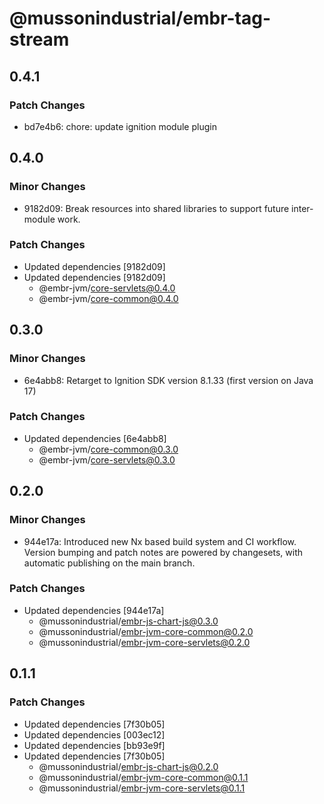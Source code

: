 # @mussonindustrial/embr-tag-stream

## 0.4.1

### Patch Changes

- bd7e4b6: chore: update ignition module plugin

## 0.4.0

### Minor Changes

- 9182d09: Break resources into shared libraries to support future inter-module work.

### Patch Changes

- Updated dependencies [9182d09]
- Updated dependencies [9182d09]
  - @embr-jvm/core-servlets@0.4.0
  - @embr-jvm/core-common@0.4.0

## 0.3.0

### Minor Changes

- 6e4abb8: Retarget to Ignition SDK version 8.1.33 (first version on Java 17)

### Patch Changes

- Updated dependencies [6e4abb8]
  - @embr-jvm/core-common@0.3.0
  - @embr-jvm/core-servlets@0.3.0

## 0.2.0

### Minor Changes

- 944e17a: Introduced new Nx based build system and CI workflow. Version bumping and patch notes are powered by changesets, with automatic publishing on the main branch.

### Patch Changes

- Updated dependencies [944e17a]
  - @mussonindustrial/embr-js-chart-js@0.3.0
  - @mussonindustrial/embr-jvm-core-common@0.2.0
  - @mussonindustrial/embr-jvm-core-servlets@0.2.0

## 0.1.1

### Patch Changes

- Updated dependencies [7f30b05]
- Updated dependencies [003ec12]
- Updated dependencies [bb93e9f]
- Updated dependencies [7f30b05]
  - @mussonindustrial/embr-js-chart-js@0.2.0
  - @mussonindustrial/embr-jvm-core-common@0.1.1
  - @mussonindustrial/embr-jvm-core-servlets@0.1.1

